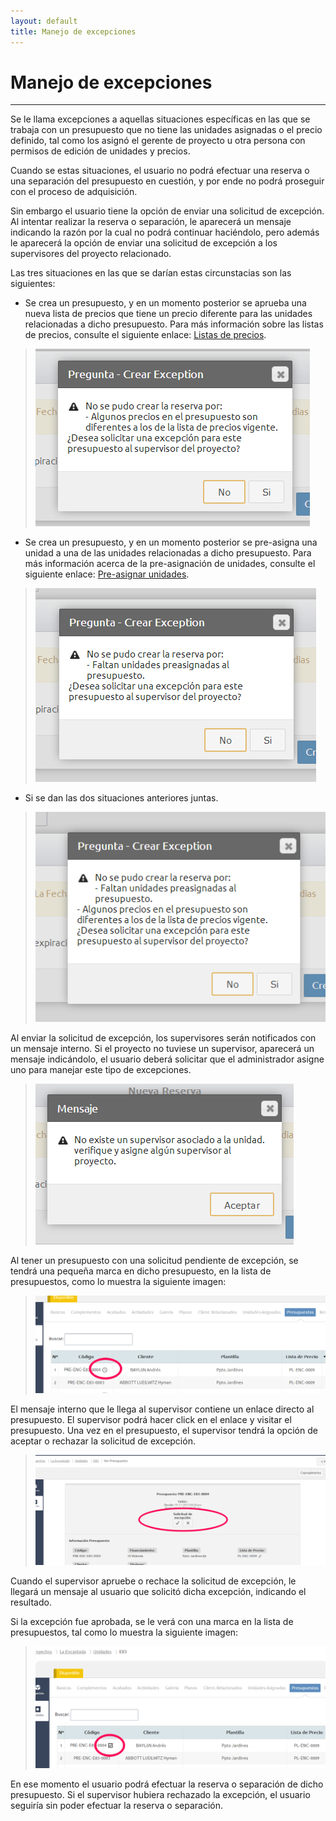 ```yaml
---
layout: default
title: Manejo de excepciones
---
```


# Manejo de excepciones
---------------------------------------
  
  Se le llama excepciones a aquellas situaciones específicas en las que se trabaja con un presupuesto que no tiene las unidades asignadas o el precio definido, tal como los asignó el gerente de proyecto u otra persona con permisos de edición de unidades y precios.

  Cuando se estas situaciones, el usuario no podrá efectuar una reserva o una separación del presupuesto en cuestión, y por ende no podrá proseguir con el proceso de adquisición.

  Sin embargo el usuario tiene la opción de enviar una solicitud de excepción. Al intentar realizar la reserva o separación, le aparecerá un mensaje indicando la razón por la cual no podrá continuar haciéndolo, pero además le aparecerá la opción de enviar una solicitud de excepción a los supervisores del proyecto relacionado.

  Las tres situaciones en las que se darían estas circunstacias son las siguientes:

  - Se crea un presupuesto, y en un momento posterior se aprueba una nueva lista de precios que tiene un precio diferente para las unidades relacionadas a dicho presupuesto. Para más información sobre las listas de precios, consulte el siguiente enlace: [Listas de precios](listasdeprecios.html).

  >![Mensaje de excepcion](/images/mensajeexcepcion1.png)

  - Se crea un presupuesto, y en un momento posterior se pre-asigna una unidad a una de las unidades relacionadas a dicho presupuesto. Para más información acerca de la pre-asignación de unidades, consulte el siguiente enlace: [Pre-asignar unidades](preasignarunidades.html).

  >![Mensaje de excepcion](/images/mensajeexcepcion2.png)

  - Si se dan las dos situaciones anteriores juntas.

  >![Mensaje de excepcion](/images/mensajeexcepcion3.png)
  
  Al enviar la solicitud de excepción, los supervisores serán notificados con un mensaje interno. Si el proyecto no tuviese un supervisor, aparecerá un mensaje indicándolo, el usuario deberá solicitar que el administrador asigne uno para manejar este tipo de excepciones.

  >![Sin supervisor](/images/sinsupervisor.png)

  Al tener un presupuesto con una solicitud pendiente de excepción, se tendrá una pequeña marca en dicho presupuesto, en la lista de presupuestos, como lo muestra la siguiente imagen:

  >![Excepcion pendiente](/images/excepcionpendiente.png)

  El mensaje interno que le llega al supervisor contiene un enlace directo al presupuesto. El supervisor podrá hacer click en el enlace y visitar el presupuesto. Una vez en el presupuesto, el supervisor tendrá la opción de aceptar o rechazar la solicitud de excepción.

  >![Solicitud de excepcion](/images/solicitudexcepcion.png)  

  Cuando el supervisor apruebe o rechace la solicitud de excepción, le llegará un mensaje al usuario que solicitó dicha excepción, indicando el resultado.

  Si la excepción fue aprobada, se le verá con una marca en la lista de presupuestos, tal como lo muestra la siguiente imagen:
	
  >![Excepcion aprobada](/images/excepcionaprobada.png)

  En ese momento el usuario podrá efectuar la reserva o separación de dicho presupuesto. Si el supervisor hubiera rechazado la excepción, el usuario seguiría sin poder efectuar la reserva o separación.



  